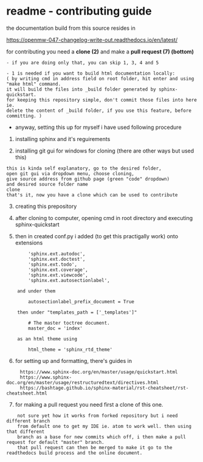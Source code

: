 # readme - contributing guide

the documentation build from this source resides in

  https://openmw-047-changelog-write-out.readthedocs.io/en/latest/

for contributing you need a **clone (2)** and make a **pull request (7) (bottom)**
```
- if you are doing only that, you can skip 1, 3, 4 and 5
```
```
- 1 is needed if you want to build html documentation locally:  
( by writing cmd in address field on root folder, hit enter and using "make html" command.
it will build the files into _build folder generated by sphinx-quickstart.
for keeping this repository simple, don't commit those files into here ie.
delete the content of _build folder, if you use this feature, before committing. )
```

- anyway, setting this up for myself i have used following procedure

1) installing sphinx and it's reguirements

2) installing git gui for windows for cloning (there are other ways but used this)

```
this is kinda self explanatory, go to the desired folder,
open git gui via dropdown menu, choose cloning,
give source address from github page (green "code" dropdown)
and desired source folder name
clone
that's it, now you have a clone which can be used to contribute
```

3) creating this prepository

4) after cloning to computer, opening cmd in root directory and executing sphinx-quickstart

5)  then in created conf.py i added (to get this practigally work) onto extensions

```
        'sphinx.ext.autodoc',
        'sphinx.ext.doctest',
        'sphinx.ext.todo',
        'sphinx.ext.coverage',
        'sphinx.ext.viewcode',
        'sphinx.ext.autosectionlabel',

    and under them

        autosectionlabel_prefix_document = True

    then under "templates_path = ['_templates']"

        # The master toctree document.
        master_doc = 'index'

    as an html theme using

        html_theme = 'sphinx_rtd_theme'

```

6) for setting up and formatting, there's guides in

```
     https://www.sphinx-doc.org/en/master/usage/quickstart.html
     https://www.sphinx-doc.org/en/master/usage/restructuredtext/directives.html
     https://bashtage.github.io/sphinx-material/rst-cheatsheet/rst-cheatsheet.html
```

7) for making a pull request you need first a clone of this one.

```
    not sure yet how it works from forked repository but i need different branch
    from default one to get my IDE ie. atom to work well. then using that different
    branch as a base for new commits which off, i then make a pull request for default "master" branch.
    that pull request can then be merged to make it go to the readthedocs build process and the online document.
```
